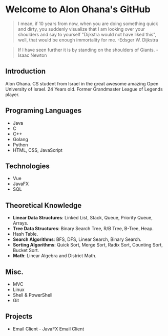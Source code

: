 # Welcome to Alon Ohana's GitHub

> I mean, if 10 years from now, when you are doing something quick and
> dirty, you suddenly visualize that I am looking over your shoulders
> and say to yourself "Dijkstra would not have liked this", well, that
> would be enough immortality for me.
>-Edsger W. Dijkstra

>If I have seen further it is by standing on the shoulders of Giants.
>-Isaac Newton
## Introduction
Alon Ohana.
CS student from Israel in the great awesome amazing Open University of Israel.
24 Years old.
Former Grandmaster League of Legends player.
## Programing Languages
- Java
- C
- C++
- Golang
- Python
- HTML, CSS, JavaScript
## Technologies
- Vue
- JavaFX
- SQL
## Theoretical Knowledge
- **Linear Data Structures**: Linked List, Stack, Queue, Priority Queue, Arrays.
- **Tree Data Structures**: Binary Search Tree, R/B Tree, B-Tree, Heap.
- Hash Table.
- **Search Algorithms**: BFS, DFS, Linear Search, Binary Search.
- **Sorting Algorithms**: Quick Sort, Merge Sort, Radix Sort, Counting Sort, Bucket Sort.
- **Math**: Linear Algebra and District Math.
## Misc.
- MVC
- Linux
- Shell & PowerShell
- Git
## Projects
- Email Client - JavaFX Email Client

